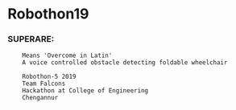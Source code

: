 # Robothon19

### SUPERARE:
        Means 'Overcome in Latin'
        A voice controlled obstacle detecting foldable wheelchair
        
        Robothon-5 2019
        Team Falcons
        Hackathon at College of Engineering
        Chengannur
